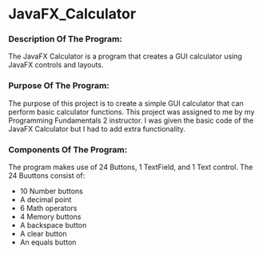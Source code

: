 # JavaFX_Calculator <br>
### Description Of The Program: <br>
The JavaFX Calculator is a program that creates a GUI calculator using JavaFX controls and layouts. <br>
### Purpose Of The Program: <br>
The purpose of this project is to create a simple GUI calculator that can perform basic calculator functions. This project was assigned to me by my Programming Fundamentals 2 instructor. I was given the basic code of the JavaFX Calculator but I had to add extra functionality. <br>
### Components Of The Program: <br>
The program makes use of 24 Buttons, 1 TextField, and 1 Text control. The 24 Buuttons consist of: <br>
<ul>
<li>10 Number buttons</li>
<li>A decimal point</li>
<li>6 Math operators</li>
<li>4 Memory buttons</li>
<li>A backspace button</li>
<li>A clear button</li>
<li>An equals button</li>
</ul> <br>
